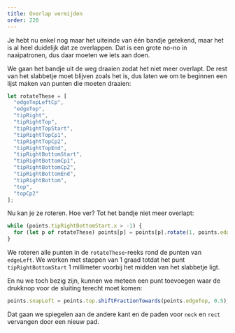 ```yaml
---
title: Overlap vermijden
order: 220
---
```


Je hebt nu enkel nog maar het uiteinde van één bandje getekend, maar het is al heel duidelijk dat ze overlappen. Dat is een grote no-no in naaipatronen, dus daar moeten we iets aan doen.

We gaan het bandje uit de weg draaien zodat het niet meer overlapt. De rest van het slabbetje moet blijven zoals het is, dus laten we om te beginnen een lijst maken van punten die moeten draaien:

```js
let rotateThese = [
  "edgeTopLeftCp",
  "edgeTop",
  "tipRight",
  "tipRightTop",
  "tipRightTopStart",
  "tipRightTopCp1",
  "tipRightTopCp2",
  "tipRightTopEnd",
  "tipRightBottomStart",
  "tipRightBottomCp1",
  "tipRightBottomCp2",
  "tipRightBottomEnd",
  "tipRightBottom",
  "top",
  "topCp2"
];
```

Nu kan je ze roteren. Hoe ver? Tot het bandje niet meer overlapt:

```js
while (points.tipRightBottomStart.x > -1) {
  for (let p of rotateThese) points[p] = points[p].rotate(1, points.edgeLeft);
}
```

We roteren alle punten in de `rotateThese`-reeks rond de punten van `edgeLeft`. We werken met stappen van 1 graad totdat het punt `tipRightBottomStart` 1 millimeter voorbij het midden van het slabbetje ligt.

En nu we toch bezig zijn, kunnen we meteen een punt toevoegen waar de drukknop voor de sluiting terecht moet komen:

```js
points.snapLeft = points.top.shiftFractionTowards(points.edgeTop, 0.5);
```

<Example pattern="tutorial" part="step8" caption="The right part looks a bit wonky now, but we'll get to that" />

Dat gaan we spiegelen aan de andere kant en de paden voor `neck` en `rect` vervangen door een nieuw pad.